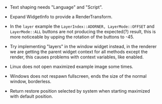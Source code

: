 * Text shaping needs "Language" and "Script".
* Expand WidgetInfo to provide a RenderTransform.

* In the `layer` example the `LayerIndex::ADORNER, LayerMode::OFFSET` and `LayerMode::ALL` buttons are not producing the expected(?) result, this is more noticeable by upping the rotation of the buttons to -45.

* Try implementing "layers" in the window widget instead, in the renderer we are getting the parent widget context for all methods
except the render, this causes problems with context variables, like enabled.

* Linux does not open maximized example image some times.
* Windows does not respawn fullscreen, ends the size of the normal window, borderless.
* Return restore position selected by system when starting maximized with default position.
